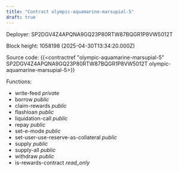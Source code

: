 ```yaml
---
title: "Contract olympic-aquamarine-marsupial-5"
draft: true
---
```

Deployer: SP2DGV4Z4APQNA9GQ23P80RTW87BQGR1P8VW5012T


 



Block height: 1058198 (2025-04-30T13:34:20.000Z)

Source code: {{<contractref "olympic-aquamarine-marsupial-5" SP2DGV4Z4APQNA9GQ23P80RTW87BQGR1P8VW5012T olympic-aquamarine-marsupial-5>}}

Functions:

* write-feed _private_
* borrow _public_
* claim-rewards _public_
* flashloan _public_
* liquidation-call _public_
* repay _public_
* set-e-mode _public_
* set-user-use-reserve-as-collateral _public_
* supply _public_
* supply-all _public_
* withdraw _public_
* is-rewards-contract _read_only_
